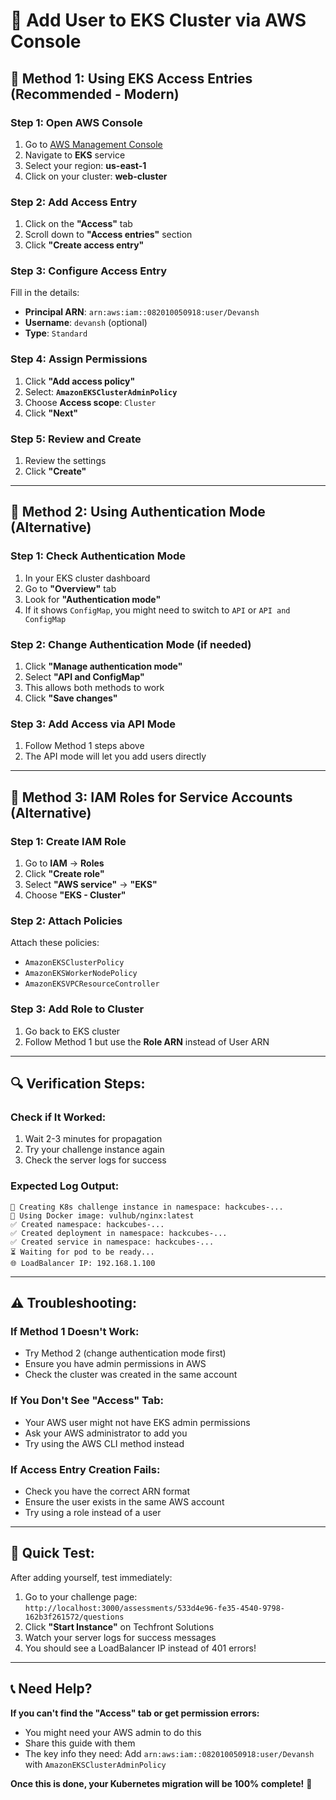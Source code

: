 # 🔧 Add User to EKS Cluster via AWS Console

## 🎯 **Method 1: Using EKS Access Entries (Recommended - Modern)**

### **Step 1: Open AWS Console**
1. Go to [AWS Management Console](https://console.aws.amazon.com/)
2. Navigate to **EKS** service
3. Select your region: **us-east-1**
4. Click on your cluster: **web-cluster**

### **Step 2: Add Access Entry**
1. Click on the **"Access"** tab
2. Scroll down to **"Access entries"** section
3. Click **"Create access entry"**

### **Step 3: Configure Access Entry**
Fill in the details:
- **Principal ARN**: `arn:aws:iam::082010050918:user/Devansh`
- **Username**: `devansh` (optional)
- **Type**: `Standard`

### **Step 4: Assign Permissions**
1. Click **"Add access policy"**
2. Select: **`AmazonEKSClusterAdminPolicy`**
3. Choose **Access scope**: `Cluster`
4. Click **"Next"**

### **Step 5: Review and Create**
1. Review the settings
2. Click **"Create"**

---

## 🎯 **Method 2: Using Authentication Mode (Alternative)**

### **Step 1: Check Authentication Mode**
1. In your EKS cluster dashboard
2. Go to **"Overview"** tab
3. Look for **"Authentication mode"**
4. If it shows `ConfigMap`, you might need to switch to `API` or `API and ConfigMap`

### **Step 2: Change Authentication Mode (if needed)**
1. Click **"Manage authentication mode"**
2. Select **"API and ConfigMap"** 
3. This allows both methods to work
4. Click **"Save changes"**

### **Step 3: Add Access via API Mode**
1. Follow Method 1 steps above
2. The API mode will let you add users directly

---

## 🎯 **Method 3: IAM Roles for Service Accounts (Alternative)**

### **Step 1: Create IAM Role**
1. Go to **IAM** → **Roles**
2. Click **"Create role"**
3. Select **"AWS service"** → **"EKS"**
4. Choose **"EKS - Cluster"**

### **Step 2: Attach Policies**
Attach these policies:
- `AmazonEKSClusterPolicy`
- `AmazonEKSWorkerNodePolicy`
- `AmazonEKSVPCResourceController`

### **Step 3: Add Role to Cluster**
1. Go back to EKS cluster
2. Follow Method 1 but use the **Role ARN** instead of User ARN

---

## 🔍 **Verification Steps:**

### **Check if It Worked:**
1. Wait 2-3 minutes for propagation
2. Try your challenge instance again
3. Check the server logs for success

### **Expected Log Output:**
```
🚀 Creating K8s challenge instance in namespace: hackcubes-...
🐳 Using Docker image: vulhub/nginx:latest
✅ Created namespace: hackcubes-...
✅ Created deployment in namespace: hackcubes-...
✅ Created service in namespace: hackcubes-...
⏳ Waiting for pod to be ready...
🌐 LoadBalancer IP: 192.168.1.100
```

---

## ⚠️ **Troubleshooting:**

### **If Method 1 Doesn't Work:**
- Try Method 2 (change authentication mode first)
- Ensure you have admin permissions in AWS
- Check the cluster was created in the same account

### **If You Don't See "Access" Tab:**
- Your AWS user might not have EKS admin permissions
- Ask your AWS administrator to add you
- Try using the AWS CLI method instead

### **If Access Entry Creation Fails:**
- Check you have the correct ARN format
- Ensure the user exists in the same AWS account
- Try using a role instead of a user

---

## 🚀 **Quick Test:**

After adding yourself, test immediately:

1. Go to your challenge page: `http://localhost:3000/assessments/533d4e96-fe35-4540-9798-162b3f261572/questions`
2. Click **"Start Instance"** on Techfront Solutions
3. Watch your server logs for success messages
4. You should see a LoadBalancer IP instead of 401 errors!

---

## 📞 **Need Help?**

**If you can't find the "Access" tab or get permission errors:**
- You might need your AWS admin to do this
- Share this guide with them
- The key info they need: Add `arn:aws:iam::082010050918:user/Devansh` with `AmazonEKSClusterAdminPolicy`

**Once this is done, your Kubernetes migration will be 100% complete!** 🎉 